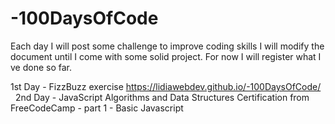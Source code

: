 # -100DaysOfCode
Each day I will post some challenge to improve coding skills
I will modify the document until I come with some solid project. For now I will register what I ve done so far.

1st Day - FizzBuzz  exercise https://lidiawebdev.github.io/-100DaysOfCode/ &nbsp;
2nd Day - JavaScript Algorithms and Data Structures Certification from FreeCodeCamp - part 1 - Basic Javascript
